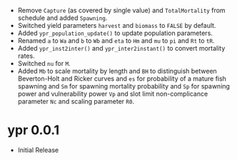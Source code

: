 - Remove `Capture` (as covered by single value) and `TotalMortality` from schedule and added `Spawning`.
- Switched yield parameters `harvest` and `biomass` to `FALSE` by default.
- Added `ypr_population_update()` to update population parameters.
- Renamed `a` to `Wa` and `b` to `Wb` and `eta` to `Hm` and `mu` to `pi` and `Rt` to `tR`.
- Added `ypr_inst2inter()` and `ypr_inter2instant()` to convert mortality rates.
- Switched `nu` for `M`.
- Added `Mb` to scale mortality by length and `BH` to distinguish between Beverton-Holt and Ricker curves and `es` for probability of a mature fish spawning and `Sm` for spawning mortality probability and `Sp` for spawning power and vulnerability power `Vp` and  slot limit non-complicance parameter `Nc` and scaling parameter `R0`.

# ypr 0.0.1

- Initial Release
